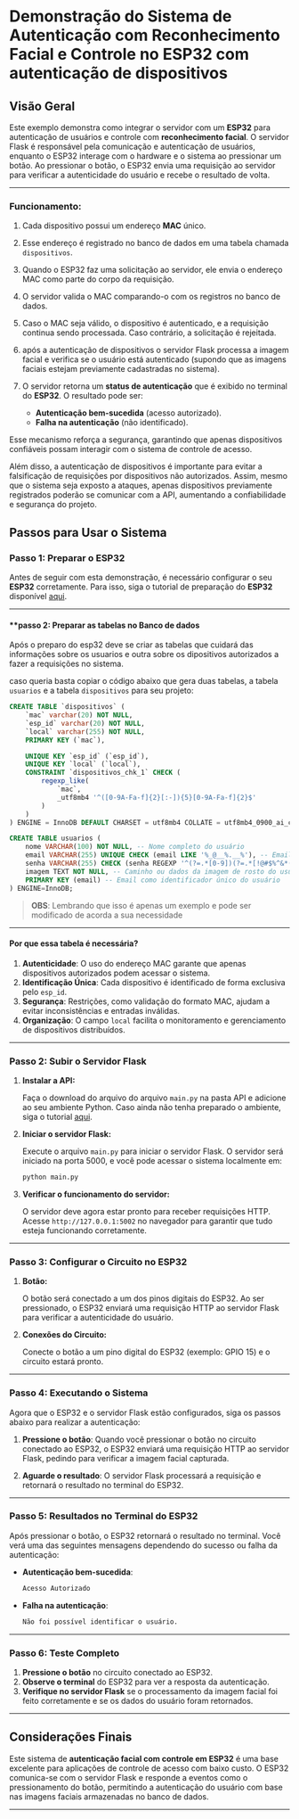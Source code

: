 # Demonstração do Sistema de Autenticação com Reconhecimento Facial e Controle no ESP32 com autenticação de dispositivos

## Visão Geral
Este exemplo demonstra como integrar o servidor com um **ESP32** para autenticação de usuários e controle com **reconhecimento facial**. O servidor Flask é responsável pela comunicação e autenticação de usuários, enquanto o ESP32 interage com o hardware e o sistema ao pressionar um botão. Ao pressionar o botão, o ESP32 envia uma requisição ao servidor para verificar a autenticidade do usuário e recebe o resultado de volta.

---

### Funcionamento:

1. Cada dispositivo possui um endereço **MAC** único.
2. Esse endereço é registrado no banco de dados em uma tabela chamada `dispositivos`.
3. Quando o ESP32 faz uma solicitação ao servidor, ele envia o endereço MAC como parte do corpo da requisição.
4. O servidor valida o MAC comparando-o com os registros no banco de dados.
5. Caso o MAC seja válido, o dispositivo é autenticado, e a requisição continua sendo processada. Caso contrário, a solicitação é rejeitada.

3. após a autenticação de dispositivos o servidor Flask processa a imagem facial e verifica se o usuário está autenticado (supondo que as imagens faciais estejam previamente cadastradas no sistema).

4. O servidor retorna um **status de autenticação** que é exibido no terminal do **ESP32**. O resultado pode ser:
   - **Autenticação bem-sucedida** (acesso autorizado).
   - **Falha na autenticação** (não identificado).


Esse mecanismo reforça a segurança, garantindo que apenas dispositivos confiáveis possam interagir com o sistema de controle de acesso.

Além disso, a autenticação de dispositivos é importante para evitar a falsificação de requisições por dispositivos não autorizados. Assim, mesmo que o sistema seja exposto a ataques, apenas dispositivos previamente registrados poderão se comunicar com a API, aumentando a confiabilidade e segurança do projeto.


## Passos para Usar o Sistema

### **Passo 1: Preparar o ESP32**

Antes de seguir com esta demonstração, é necessário configurar o seu **ESP32** corretamente. Para isso, siga o tutorial de preparação do **ESP32** disponível [aqui](#).

---

#### **passo 2: Preparar as tabelas no Banco de dados

Após o preparo do esp32 deve se criar as tabelas que cuidará das informações sobre os usuarios 
e outra sobre os dipositivos autorizados a fazer a requisições no sistema. 

caso queria basta copiar o código abaixo que gera duas tabelas, a tabela `usuarios` e a tabela `dispositivos` 
para seu  projeto:

```sql
CREATE TABLE `dispositivos` (
    `mac` varchar(20) NOT NULL,
    `esp_id` varchar(20) NOT NULL,
    `local` varchar(255) NOT NULL,
    PRIMARY KEY (`mac`),

    UNIQUE KEY `esp_id` (`esp_id`),
    UNIQUE KEY `local` (`local`),
    CONSTRAINT `dispositivos_chk_1` CHECK (
        regexp_like(
            `mac`,
            _utf8mb4 '^([0-9A-Fa-f]{2}[:-]){5}[0-9A-Fa-f]{2}$'
        )
    )
) ENGINE = InnoDB DEFAULT CHARSET = utf8mb4 COLLATE = utf8mb4_0900_ai_ci;

CREATE TABLE usuarios (
    nome VARCHAR(100) NOT NULL, -- Nome completo do usuário
    email VARCHAR(255) UNIQUE CHECK (email LIKE '%_@__%.__%'), -- Email único, validado por padrão de formato
    senha VARCHAR(255) CHECK (senha REGEXP '^(?=.*[0-9])(?=.*[!@#$%^&*(),.?":{}|<>]).{8,}$'), -- Senha com validação de complexidade
    imagem TEXT NOT NULL, -- Caminho ou dados da imagem de rosto do usuário para reconhecimento facial
    PRIMARY KEY (email) -- Email como identificador único do usuário
) ENGINE=InnoDB;


```

> **OBS**: Lembrando que isso é apenas um exemplo e pode ser modificado de acorda a sua necessidade

---

#### Por que essa tabela é necessária?

1. **Autenticidade**: O uso do endereço MAC garante que apenas dispositivos autorizados podem acessar o sistema.
2. **Identificação Única**: Cada dispositivo é identificado de forma exclusiva pelo `esp_id`.
3. **Segurança**: Restrições, como validação do formato MAC, ajudam a evitar inconsistências e entradas inválidas.
4. **Organização**: O campo `local` facilita o monitoramento e gerenciamento de dispositivos distribuídos.

---

### **Passo 2: Subir o Servidor Flask**

1. **Instalar a API:**

   Faça o download do arquivo do arquivo `main.py` na pasta API e adicione ao seu ambiente Python. Caso ainda não tenha preparado o ambiente, siga o tutorial [aqui](https://github.com/Isac-TecAutomation/controle-de-acesso-por-imagem/blob/main/README.md).

2. **Iniciar o servidor Flask:**

   Execute o arquivo `main.py` para iniciar o servidor Flask. O servidor será iniciado na porta 5000, e você pode acessar o sistema localmente em:

   ```bash
   python main.py
   ```

3. **Verificar o funcionamento do servidor:**

   O servidor deve agora estar pronto para receber requisições HTTP. Acesse `http://127.0.0.1:5002` no navegador para garantir que tudo esteja funcionando corretamente.

---

### **Passo 3: Configurar o Circuito no ESP32**

1. **Botão:**

   O botão será conectado a um dos pinos digitais do ESP32. Ao ser pressionado, o ESP32 enviará uma requisição HTTP ao servidor Flask para verificar a autenticidade do usuário.

2. **Conexões do Circuito:**

   Conecte o botão a um pino digital do ESP32 (exemplo: GPIO 15) e o circuito estará pronto.

---

### **Passo 4: Executando o Sistema**

Agora que o ESP32 e o servidor Flask estão configurados, siga os passos abaixo para realizar a autenticação:

1. **Pressione o botão**: Quando você pressionar o botão no circuito conectado ao ESP32, o ESP32 enviará uma requisição HTTP ao servidor Flask, pedindo para verificar a imagem facial capturada.

2. **Aguarde o resultado**: O servidor Flask processará a requisição e retornará o resultado no terminal do ESP32.

---

### **Passo 5: Resultados no Terminal do ESP32**

Após pressionar o botão, o ESP32 retornará o resultado no terminal. Você verá uma das seguintes mensagens dependendo do sucesso ou falha da autenticação:

- **Autenticação bem-sucedida**:

   ```bash
   Acesso Autorizado
   ```

- **Falha na autenticação**:

   ```bash
   Não foi possível identificar o usuário.
   ```

---

### **Passo 6: Teste Completo**

1. **Pressione o botão** no circuito conectado ao ESP32.
2. **Observe o terminal** do ESP32 para ver a resposta da autenticação.
3. **Verifique no servidor Flask** se o processamento da imagem facial foi feito corretamente e se os dados do usuário foram retornados.

---

## Considerações Finais

Este sistema de **autenticação facial com controle em ESP32** é uma base excelente para aplicações de controle de acesso com baixo custo. O ESP32 comunica-se com o servidor Flask e responde a eventos como o pressionamento do botão, permitindo a autenticação do usuário com base nas imagens faciais armazenadas no banco de dados.

---
